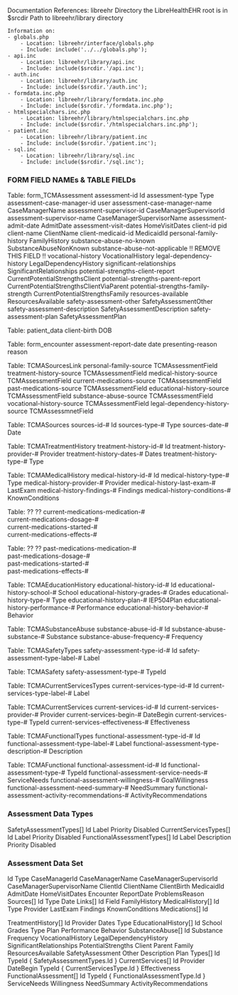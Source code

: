 Documentation References:
	libreehr	Directory the LibreHealthEHR root is in
	$srcdir		Path to libreehr/library directory

	Information on:
	- globals.php
		- Location: libreehr/interface/globals.php
		- Include: include('../../globals.php');
	- api.inc
		- Location: libreehr/library/api.inc
		- Include: include($srcdir.'/api.inc');
	- auth.inc
		- Location: libreehr/library/auth.inc
		- Include: include($srcdir.'/auth.inc');
	- formdata.inc.php
		- Location: libreehr/library/formdata.inc.php
		- Include: include($srcdir.'/formdata.inc.php');
	- htmlspecialchars.inc.php
		- Location: libreehr/library/htmlspecialchars.inc.php
		- Include: include($srcdir.'/htmlspecialchars.inc.php');
	- patient.inc
		- Location: libreehr/library/patient.inc
		- Include: include($srcdir.'/patient.inc');
	- sql.inc
		- Location: libreehr/library/sql.inc
		- Include: include($srcdir.'/sql.inc');



### FORM FIELD NAMEs & TABLE FIELDs ###

Table: form_TCMAssessment
assessment-id										Id
assessment-type										Type
assessment-case-manager-id							user
assessment-case-manager-name						CaseManagerName
assessment-supervisor-id							CaseManagerSupervisorId
assessment-supervisor-name							CaseManagerSupervisorName
assessment-admit-date								AdmitDate
assessment-visit-dates								HomeVisitDates
client-id											pid
client-name											ClientName
client-medicaid-id									MedicaidId
personal-family-history								FamilyHistory
substance-abuse-no-known							SubstanceAbuseNonKnown
substance-abuse-not-applicable						!! REMOVE THIS FIELD !!
vocational-history									VocationalHistory
legal-dependency-history							LegalDependencyHistory
significant-relationships							SignificantRelationships
potential-strengths-client-report					CurrentPotentialStrengthsClient
potential-strengths-parent-report					CurrentPotentialStrengthsClientViaParent
potential-strengths-family-strength					CurrentPotentialStrengthsFamily
resources-available									ResourcesAvailable
safety-assessment-other								SafetyAssessmentOther
safety-assessment-description						SafetyAssessmentDescription
safety-assessment-plan								SafetyAssessmentPlan

Table: patient_data
client-birth										DOB

Table: form_encounter
assessment-report-date								date
presenting-reason									reason

Table: TCMASourcesLink
personal-family-source								TCMAssessmentField
treatment-history-source							TCMAssessmentField
medical-history-source								TCMAssessmentField
current-medications-source							TCMAssessmentField
past-medications-source								TCMAssessmentField
educational-history-source							TCMAssessmentField
substance-abuse-source								TCMAssessmentField
vocational-history-source							TCMAssessmentField
legal-dependency-history-source						TCMAssessmnetField

Table: TCMASources
sources-id-#										Id
sources-type-#										Type
sources-date-#										Date

Table: TCMATreatmentHistory
treatment-history-id-#								Id
treatment-history-provider-#						Provider
treatment-history-dates-#							Dates
treatment-history-type-#							Type

Table: TCMAMedicalHistory
medical-history-id-#								Id
medical-history-type-#								Type
medical-history-provider-#							Provider
medical-history-last-exam-#							LastExam
medical-history-findings-#							Findings
medical-history-conditions-#						KnownConditions

Table: ?? ??
current-medications-medication-#					
current-medications-dosage-#						
current-medications-started-#						
current-medications-effects-#						

Table: ?? ??
past-medications-medication-#						
past-medications-dosage-#							
past-medications-started-#							
past-medications-effects-#							

Table: TCMAEducationHistory
educational-history-id-#							Id
educational-history-school-#						School
educational-history-grades-#						Grades
educational-history-type-#							Type
educational-history-plan-#							IEP504Plan
educational-history-performance-#					Performance
educational-history-behavior-#						Behavior

Table: TCMASubstanceAbuse
substance-abuse-id-#								Id
substance-abuse-substance-#							Substance
substance-abuse-frequency-#							Frequency

Table: TCMASafetyTypes
safety-assessment-type-id-#							Id
safety-assessment-type-label-#						Label

Table: TCMASafety
safety-assessment-type-#							TypeId

Table: TCMACurrentServicesTypes
current-services-type-id-#							Id
current-services-type-label-#						Label

Table: TCMACurrentServices
current-services-id-#								Id
current-services-provider-#							Provider
current-services-begin-#							DateBegin
current-services-type-#								TypeId
current-services-effectiveness-#					Effectiveness

Table: TCMAFunctionalTypes
functional-assessment-type-id-#						Id
functional-assessment-type-label-#					Label
functional-assessment-type-description-#			Description

Table: TCMAFunctional
functional-assessment-id-#							Id
functional-assessment-type-#						TypeId
functional-assessment-service-needs-#				ServiceNeeds
functional-assessment-willingness-#					GoalWillingness
functional-assessment-need-summary-#				NeedSummary
functional-assessment-activity-recommendations-#	ActivityRecommendations



### Assessment Data Types ###

SafetyAssessmentTypes[]
	Id
	Label
	Priority
	Disabled
CurrentServicesTypes[]
	Id
	Label
	Priority
	Disabled
FunctionalAssessmentTypes[]
	Id
	Label
	Description
	Priority
	Disabled


### Assessment Data Set ###

Id
Type
CaseManagerId
CaseManagerName
CaseManagerSupervisorId
CaseManagerSupervisorName
ClientId
ClientName
ClientBirth
MedicaidId
AdmitDate
HomeVisitDates
Encounter
	ReportDate
	ProblemsReason
Sources[]
	Id
	Type
	Date
	Links[]
		Id
		Field
FamilyHistory
MedicalHistory[]
	Id
	Type
	Provider
	LastExam
	Findings
	KnownConditions
Medications[]
	Id

TreatmentHistory[]
	Id
	Provider
	Dates
	Type
EducationalHistory[]
	Id
	School
	Grades
	Type
	Plan
	Performance
	Behavior
SubstanceAbuse[]
	Id
	Substance
	Frequency
VocationalHistory
LegalDependencyHistory
SignificantRelationships
PotentialStrengths
	Client
	Parent
	Family
ResourcesAvailable
SafetyAssessment
	Other
	Description
	Plan
	Types[]
		Id
		TypeId		{ SafetyAssessmentTypes.Id }
CurrentServices[]
	Id
	Provider
	DateBegin
	TypeId			{ CurrentServicesType.Id }
	Effectiveness
FunctionalAssessment[]
	Id
	TypeId			{ FunctionalAssessmentType.Id }
	ServiceNeeds
	Willingness
	NeedSummary
	ActivityRecommendations
